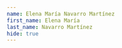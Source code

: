 ```yaml
---
name: Elena María Navarro Martínez
first_name: Elena María
last_name: Navarro Martínez
hide: true
---
```

